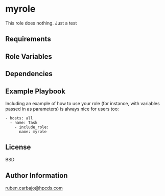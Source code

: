 myrole
=========

This role does nothing. Just a test

Requirements
------------


Role Variables
--------------


Dependencies
------------


Example Playbook
----------------

Including an example of how to use your role (for instance, with variables passed in as parameters) is always nice for users too:

    - hosts: all 
      - name: Task
        - include_role:
          name: myrole


License
-------

BSD

Author Information
------------------

ruben.carbajo@hpcds.com
